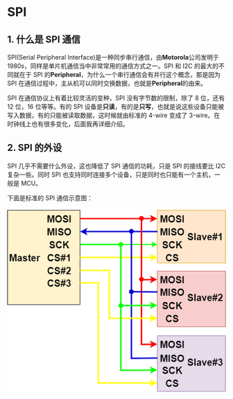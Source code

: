 # SPI

## 1. 什么是 SPI 通信

SPI(Serial Peripheral Interface)是一种同步串行通信，由**Motorola**公司发明于 1980s，同样是单片机通信当中非常常用的通信方式之一。SPI 和 I2C 的最大的不同就在于 SPI 的**Peripheral**，为什么一个串行通信会有并行这个概念，那是因为 SPI 在通信过程中，主从机可以同时交换数据，也就是**Peripheral**的由来。

SPI 在通信协议上有着比较灵活的变种，SPI 没有字节数的限制，除了 8 位，还有 12 位，16 位等等。有的 SPI 设备是**只读**，有的是**只写**，也就是说这些设备只能被写入数据，有的只能被读取数据，这时候就由标准的 4-wire 变成了 3-wire。在时钟线上也有很多变化，后面我再详细介绍。

## 2. SPI 的外设

SPI 几乎不需要什么外设，这也降低了 SPI 通信的功耗，只是 SPI 的接线要比 I2C 复杂一些。同时 SPI 也支持同时连接多个设备，只是同时也只能有一个主机，一般是 MCU。

下面是标准的 SPI 通信示意图：

![SPI Bus](Images/0-1.png)
